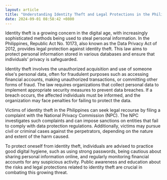 ```yaml
---
layout: article
title: "Understanding Identity Theft and Legal Protections in the Philippines"
date: 2024-09-01 08:58:42 +0800
---
```


<p>Identity theft is a growing concern in the digital age, with increasingly sophisticated methods being used to steal personal information. In the Philippines, Republic Act No. 10173, also known as the Data Privacy Act of 2012, provides legal protection against identity theft. This law aims to protect personal information stored in various databases and ensure that individuals' privacy is safeguarded.</p><p>Identity theft involves the unauthorized acquisition and use of someone else&#39;s personal data, often for fraudulent purposes such as accessing financial accounts, making unauthorized transactions, or committing other forms of fraud. The law requires organizations that collect personal data to implement appropriate security measures to prevent data breaches. If a breach occurs, the affected individuals must be informed, and the organization may face penalties for failing to protect the data.</p><p>Victims of identity theft in the Philippines can seek legal recourse by filing a complaint with the National Privacy Commission (NPC). The NPC investigates such complaints and can impose sanctions on entities that fail to comply with data protection regulations. Additionally, victims may pursue civil or criminal cases against the perpetrators, depending on the nature and extent of the harm caused.</p><p>To protect oneself from identity theft, individuals are advised to practice good digital hygiene, such as using strong passwords, being cautious about sharing personal information online, and regularly monitoring financial accounts for any suspicious activity. Public awareness and education about the risks and legal protections related to identity theft are crucial in combating this growing threat.</p>